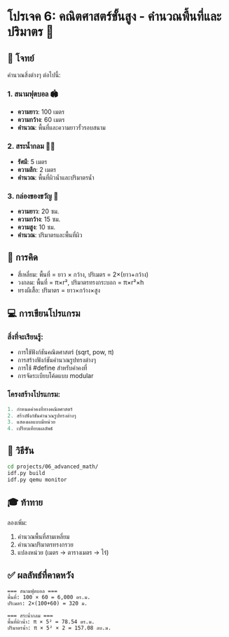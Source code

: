 # โปรเจค 6: คณิตศาสตร์ขั้นสูง - คำนวณพื้นที่และปริมาตร 📐

## 🎯 โจทย์
คำนวณสิ่งต่างๆ ต่อไปนี้:

### 1. สนามฟุตบอล 🏟️
- **ความยาว**: 100 เมตร
- **ความกว้าง**: 60 เมตร
- **คำนวณ**: พื้นที่และความยาวรั้วรอบสนาม

### 2. สระน้ำกลม 🏊‍♀️
- **รัศมี**: 5 เมตร
- **ความลึก**: 2 เมตร
- **คำนวณ**: พื้นที่ผิวน้ำและปริมาตรน้ำ

### 3. กล่องของขวัญ 🎁
- **ความยาว**: 20 ซม.
- **ความกว้าง**: 15 ซม.
- **ความสูง**: 10 ซม.
- **คำนวณ**: ปริมาตรและพื้นที่ผิว

## 🧮 การคิด
- สี่เหลี่ยม: พื้นที่ = ยาว × กว้าง, ปริเมตร = 2×(ยาว+กว้าง)
- วงกลม: พื้นที่ = π×r², ปริมาตรทรงกระบอก = π×r²×h
- ทรงผีเสื้อ: ปริมาตร = ยาว×กว้าง×สูง

## 💻 การเขียนโปรแกรม

### สิ่งที่จะเรียนรู้:
- การใช้ฟังก์ชันคณิตศาสตร์ (sqrt, pow, π)
- การสร้างฟังก์ชันคำนวณรูปทรงต่างๆ
- การใช้ #define สำหรับค่าคงที่
- การจัดระเบียบโค้ดแบบ modular

### โครงสร้างโปรแกรม:
```c
1. กำหนดค่าคงที่ทางคณิตศาสตร์
2. สร้างฟังก์ชันคำนวณรูปทรงต่างๆ
3. แสดงผลแบบมีหน่วย
4. เปรียบเทียบผลลัพธ์
```

## 🚀 วิธีรัน

```bash
cd projects/06_advanced_math/
idf.py build
idf.py qemu monitor
```

## 🎓 ท้าทาย

ลองเพิ่ม:
1. คำนวณพื้นที่สามเหลี่ยม
2. คำนวณปริมาตรทรงกรวย
3. แปลงหน่วย (เมตร → ตารางเมตร → ไร่)

## ✅ ผลลัพธ์ที่คาดหวัง

```
=== สนามฟุตบอล ===
พื้นที่: 100 × 60 = 6,000 ตร.ม.
ปริเมตร: 2×(100+60) = 320 ม.

=== สระน้ำกลม ===
พื้นที่ผิวน้ำ: π × 5² = 78.54 ตร.ม.
ปริมาตรน้ำ: π × 5² × 2 = 157.08 ลบ.ม.
```
